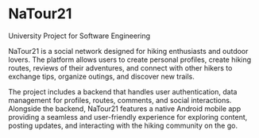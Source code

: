 # NaTour21
University Project for Software Engineering

NaTour21 is a social network designed for hiking enthusiasts and outdoor lovers. The platform allows users to create personal profiles, create hiking routes, reviews of their adventures, and connect with other hikers to exchange tips, organize outings, and discover new trails.

The project includes a backend that handles user authentication, data management for profiles, routes, comments, and social interactions.
Alongside the backend, NaTour21 features a native Android mobile app providing a seamless and user-friendly experience for exploring content, posting updates, and interacting with the hiking community on the go.
